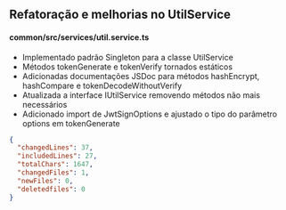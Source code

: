 ## Refatoração e melhorias no UtilService

#### common/src/services/util.service.ts
- Implementado padrão Singleton para a classe UtilService
- Métodos tokenGenerate e tokenVerify tornados estáticos
- Adicionadas documentações JSDoc para métodos hashEncrypt, hashCompare e tokenDecodeWithoutVerify
- Atualizada a interface IUtilService removendo métodos não mais necessários
- Adicionado import de JwtSignOptions e ajustado o tipo do parâmetro options em tokenGenerate

```json
{
  "changedLines": 37,
  "includedLines": 27,
  "totalChars": 1647,
  "changedFiles": 1,
  "newFiles": 0,
  "deletedfiles": 0
}
```

